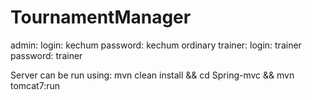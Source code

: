 # TournamentManager

admin:
login: kechum
password: kechum
ordinary trainer:
login: trainer
password: trainer

Server can be run using:
mvn clean install &&
 cd Spring-mvc &&
 mvn tomcat7:run
